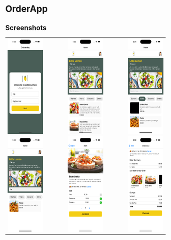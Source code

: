 # OrderApp

## Screenshots

<table>
  <tr>
    <td><img src="https://github.com/shrithika22/OrderApp/blob/branch1/assets/Screenshots/Onboarding.png" height="300"></td>
    <td width="50"></td> <!-- Spacer cell -->
    <td><img src="https://github.com/shrithika22/OrderApp/blob/branch1/assets/Screenshots/Home.png" height="300"></td>
    <td width="50"></td> <!-- Spacer cell -->
    <td><img src="https://github.com/shrithika22/OrderApp/blob/branch1/assets/Screenshots/Filter.png" height="300"></td>
  </tr>
  <tr>
    <td><img src="https://github.com/shrithika22/OrderApp/blob/branch1/assets/Screenshots/Search.png" height="300"></td>
    <td width="50"></td> <!-- Spacer cell -->
    <td><img src="https://github.com/shrithika22/OrderApp/blob/branch1/assets/Screenshots/Item.png" height="300"></td>
    <td width="50"></td> <!-- Spacer cell -->
    <td><img src="https://github.com/shrithika22/OrderApp/blob/branch1/assets/Screenshots/Checkout.png" height="300"></td>
  </tr>
</table>